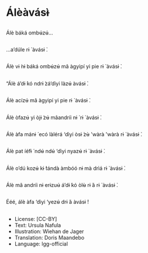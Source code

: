 # Álèàvásɨ̀

##
Álè báká ombʉ́zʉ́…

##
…a’dúle rɨ ̀ àvásɨ ̀.

##
Álè vɨ ́nɨ báká ombʉ́zʉ́
mâ àgyipí yi pie rɨ ̀
àvásɨ ̀.

##
“Álè á’dɨ ́kó ndrɨ ̀zá‘dìyi
làzʉ́ àvásɨ ̀.

##
Álè acízʉ́ mâ àgyipí yi
pie rɨ ̀ àvásɨ ̀.

##
Álè òfazʉ́ yi òjɨ ̀zʉ́
mâandríi nɨ ́ rɨ ̀ àvásɨ ̀.

##
Álè àfa mánɨ ́ ecó làlérá
‘dìyi òsɨ ̀zʉ̀ 'wàrà 'wàrà rɨ ̀
àvásɨ ̀.

##
Álè pat íéfɨ ́ ndʉ́ ndʉ́
‘dìyi nyazʉ́ rɨ ̀ àvásɨ ̀.

##
Álè o’dú kozʉ́ kɨ ̀tándà
àmbóó nɨ mà drìá rɨ ̀
àvásɨ ̀.

##
Álè mâ andríi nɨ erɨzuʉ́
á’dɨ ́kó òlʉ̀ rɨ ̀á rɨ ̀ àvásɨ ̀.

##
Ééé, álè àfa ‘dìyi ‘yezʉ́
drɨ ́á àvásɨ ̀!

##
* License: [CC-BY]
* Text: Ursula Nafula
* Illustration: Wiehan de Jager
* Translation: Doris Maandebo
* Language: lgg-official
